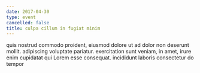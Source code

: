 ```yaml
---
date: 2017-04-30
type: event
cancelled: false
title: culpa cillum in fugiat minim
---
```

quis nostrud commodo proident, eiusmod dolore ut ad dolor non deserunt mollit. adipiscing voluptate pariatur. exercitation sunt veniam, in amet, irure enim cupidatat qui Lorem esse consequat. incididunt laboris consectetur do tempor